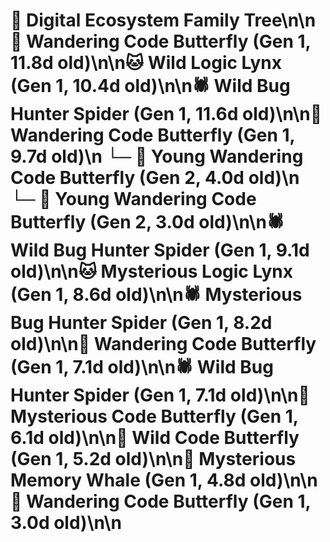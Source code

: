 # 🌳 Digital Ecosystem Family Tree\n\n🦋 Wandering Code Butterfly (Gen 1, 11.8d old)\n\n🐱 Wild Logic Lynx (Gen 1, 10.4d old)\n\n🕷️ Wild Bug Hunter Spider (Gen 1, 11.6d old)\n\n🦋 Wandering Code Butterfly (Gen 1, 9.7d old)\n  └─ 🦋 Young Wandering Code Butterfly (Gen 2, 4.0d old)\n  └─ 🦋 Young Wandering Code Butterfly (Gen 2, 3.0d old)\n\n🕷️ Wild Bug Hunter Spider (Gen 1, 9.1d old)\n\n🐱 Mysterious Logic Lynx (Gen 1, 8.6d old)\n\n🕷️ Mysterious Bug Hunter Spider (Gen 1, 8.2d old)\n\n🦋 Wandering Code Butterfly (Gen 1, 7.1d old)\n\n🕷️ Wild Bug Hunter Spider (Gen 1, 7.1d old)\n\n🦋 Mysterious Code Butterfly (Gen 1, 6.1d old)\n\n🦋 Wild Code Butterfly (Gen 1, 5.2d old)\n\n🐋 Mysterious Memory Whale (Gen 1, 4.8d old)\n\n🦋 Wandering Code Butterfly (Gen 1, 3.0d old)\n\n